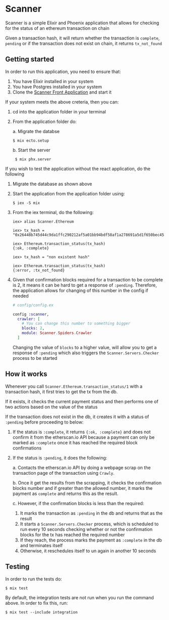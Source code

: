 # Scanner

Scanner is a simple Elixir and Phoenix application that allows for checking for the status of an ethereum transaction on chain

Given a transaction hash, it will return whether the transaction is `complete`, `pending` or if the transaction does not exist on chain, it returns `tx_not_found`

## Getting started

In order to run this application, you need to ensure that:

1. You have Elixir installed in your system
2. You have Postgres installed in your system
3. Clone the [Scanner Front Application](https://github.com/okariFrankline/scanner-front) and start it

If your system meets the above creteria, then you can:

1. cd into the application folder in your terminal
2. From the application folder do:

   a. Migrate the databse

   ```shell
   $ mix ecto.setup
   ```

   b. Start the server

   ```shell
    $ mix phx.server
   ```

If you wish to test the application without the react application, do the following

1. Migrate the database as shown above
2. Start the application from the application folder using:

   ```shell
   $ iex -S mix
   ```

3. From the iex terminal, do the following:

   ```shell
   iex> alias Scanner.Ethereum

   iex> tx_hash = "0x26448b745d44c9da1ffc290212af5a01bb94bdf58af1a278691a5d1f650bec45"

   iex> Ethereum.transaction_status(tx_hash)
   {:ok, :complete}

   iex> tx_hash = "non existent hash"

   iex> Ethereum.transaction_status(tx_hash)
   {:error, :tx_not_found}

   ```

4. Given that confirmation blocks required for a transaction to be complete is 2, it means it can be hard to get a response of `:pending`. Therefore, the application allows for changing of this number in the config if needed

   ```elixir
   # config/config.ex

   config :scanner,
     crawler: [
       # You can change this number to something bigger
       blocks: 2,
       module: Scanner.Spiders.Crawler
     ]
   ```

   Changing the value of `blocks` to a higher value, will allow you to get a response of `:pending` which also triggers the `Scanner.Servers.Checker` process to be started

## How it works

Whenever you call `Scanner.Ethereum.transaction_status/1` with a transaction hash, it first tries to get the tx from the db.

If it exists, it checks the current payment status and then performs one of two actions based on the value of the status

If the transaction does not exist in the db, it creates it with a status of `:pending` before proceeding to below:

1. If the status is `:complete`, it returns `{:ok, :complete}` and does not confirm it from the etherscan.io API because a payment can only be marked as `:complete` once it has reached the required block confirmations

2. If the status is `:pending`, it does the following:

   a. Contacts the etherscan.io API by doing a webpage scrap on the transaction page of the transaction using `Crawly`.

   b. Once it get the results from the scrapping, it checks the confirmation blocks number and if greater than the allowed number, it marks the payment as `complete` and returns this as the result.

   c. However, if the confirmation blocks is less than the required:

   1. It marks the transaction as `:pending` in the db and returns that as the result
   2. It starts a `Scanner.Servers.Checker` process, which is scheduled to run every 10 seconds checking whether or not the confirmation blocks for the tx has reached the required number
   3. If they reach, the process marks the payment as `:complete` in the db and terminates itself
   4. Otherwise, it reschedules itself to un again in another 10 seconds

## Testing

In order to run the tests do:

```shell
$ mix test
```

By default, the integration tests are not run when you run the command above. In order to fix this, run:

```shell
$ mix test --include integration
```

